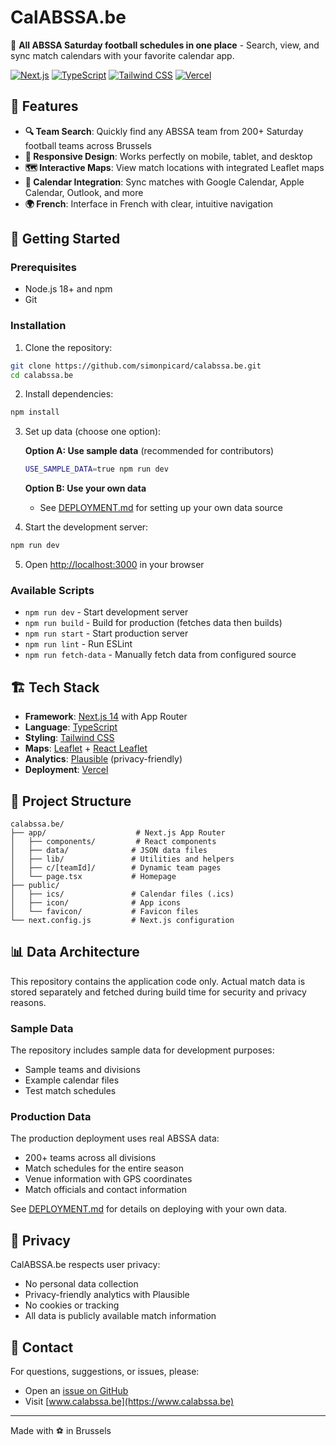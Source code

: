 # CalABSSA.be

📅 **All ABSSA Saturday football schedules in one place** - Search, view, and sync match calendars with your favorite calendar app.

[![Next.js](https://img.shields.io/badge/Next.js-14-black?logo=next.js)](https://nextjs.org/)
[![TypeScript](https://img.shields.io/badge/TypeScript-5.0-blue?logo=typescript)](https://www.typescriptlang.org/)
[![Tailwind CSS](https://img.shields.io/badge/Tailwind_CSS-3.0-38B2AC?logo=tailwind-css)](https://tailwindcss.com/)
[![Vercel](https://img.shields.io/badge/Deployed_on-Vercel-black?logo=vercel)](https://vercel.com/)

## 🌟 Features

- **🔍 Team Search**: Quickly find any ABSSA team from 200+ Saturday football teams across Brussels
- **📱 Responsive Design**: Works perfectly on mobile, tablet, and desktop
- **🗺️ Interactive Maps**: View match locations with integrated Leaflet maps
- **📲 Calendar Integration**: Sync matches with Google Calendar, Apple Calendar, Outlook, and more
- **🌍 French**: Interface in French with clear, intuitive navigation

## 🚀 Getting Started

### Prerequisites

- Node.js 18+ and npm
- Git

### Installation

1. Clone the repository:

```bash
git clone https://github.com/simonpicard/calabssa.be.git
cd calabssa.be
```

2. Install dependencies:

```bash
npm install
```

3. Set up data (choose one option):

   **Option A: Use sample data** (recommended for contributors)
   ```bash
   USE_SAMPLE_DATA=true npm run dev
   ```

   **Option B: Use your own data**
   - See [DEPLOYMENT.md](DEPLOYMENT.md) for setting up your own data source

4. Start the development server:

```bash
npm run dev
```

5. Open [http://localhost:3000](http://localhost:3000) in your browser

### Available Scripts

- `npm run dev` - Start development server
- `npm run build` - Build for production (fetches data then builds)
- `npm run start` - Start production server
- `npm run lint` - Run ESLint
- `npm run fetch-data` - Manually fetch data from configured source

## 🏗️ Tech Stack

- **Framework**: [Next.js 14](https://nextjs.org/) with App Router
- **Language**: [TypeScript](https://www.typescriptlang.org/)
- **Styling**: [Tailwind CSS](https://tailwindcss.com/)
- **Maps**: [Leaflet](https://leafletjs.com/) + [React Leaflet](https://react-leaflet.js.org/)
- **Analytics**: [Plausible](https://plausible.io/) (privacy-friendly)
- **Deployment**: [Vercel](https://vercel.com/)

## 📁 Project Structure

```
calabssa.be/
├── app/                    # Next.js App Router
│   ├── components/         # React components
│   ├── data/              # JSON data files
│   ├── lib/               # Utilities and helpers
│   ├── c/[teamId]/        # Dynamic team pages
│   └── page.tsx           # Homepage
├── public/
│   ├── ics/               # Calendar files (.ics)
│   ├── icon/              # App icons
│   └── favicon/           # Favicon files
└── next.config.js         # Next.js configuration
```

## 📊 Data Architecture

This repository contains the application code only. Actual match data is stored separately and fetched during build time for security and privacy reasons.

### Sample Data
The repository includes sample data for development purposes:
- Sample teams and divisions
- Example calendar files
- Test match schedules

### Production Data
The production deployment uses real ABSSA data:
- 200+ teams across all divisions
- Match schedules for the entire season
- Venue information with GPS coordinates
- Match officials and contact information

See [DEPLOYMENT.md](DEPLOYMENT.md) for details on deploying with your own data.

## 🔐 Privacy

CalABSSA.be respects user privacy:

- No personal data collection
- Privacy-friendly analytics with Plausible
- No cookies or tracking
- All data is publicly available match information

## 📧 Contact

For questions, suggestions, or issues, please:

- Open an [issue on GitHub](https://github.com/simonpicard/calabssa.be/issues)
- Visit [www.calabssa.be](https://www.calabssa.be)

---

Made with ⚽ in Brussels
